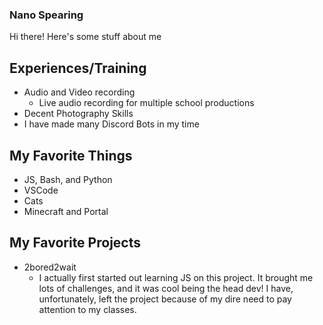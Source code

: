 ### Nano Spearing

Hi there! Here's some stuff about me

## Experiences/Training

- Audio and Video recording
  - Live audio recording for multiple school productions
- Decent Photography Skills
- I have made many Discord Bots in my time

## My Favorite Things

- JS, Bash, and Python
- VSCode
- Cats
- Minecraft and Portal

## My Favorite Projects

- 2bored2wait
  - I actually first started out learning JS on this project. It brought me lots of challenges, and it was cool being the head dev! I have, unfortunately, left the project because of my dire need to pay attention to my classes.

